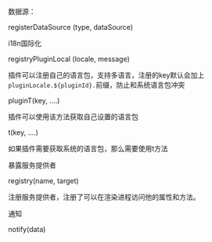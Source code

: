 

数据源：

registerDataSource (type,  dataSource) 



i18n国际化

registryPluginLocal  (locale, message) 

插件可以注册自己的语言包，支持多语言，注册的key默认会加上 `pluginLocale.${pluginId}.`前缀，防止和系统语言包冲突



 pluginT(key,  ....) 

插件可以使用该方法获取自己设置的语言包

 

t(key,  ....)

如果插件需要获取系统的语言包，那么需要使用t方法



暴露服务提供者

registry(name, target) 

注册服务提供者，注册了可以在渲染进程访问他的属性和方法。



通知

notify(data)

   